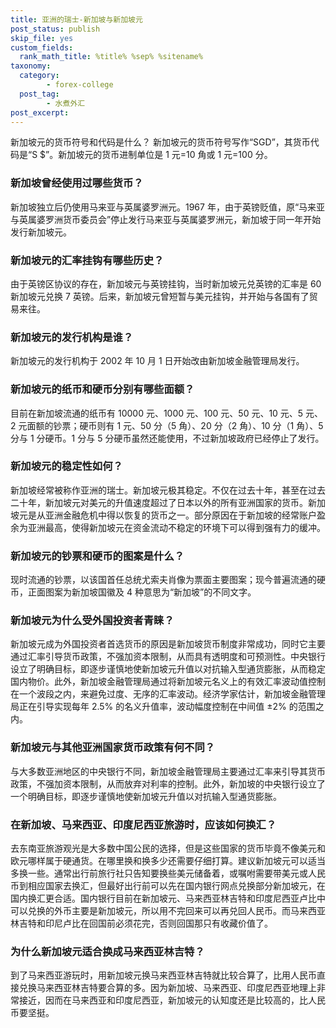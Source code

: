 ```yaml
---
title: 亚洲的瑞士-新加坡与新加坡元
post_status: publish
skip_file: yes
custom_fields:
  rank_math_title: %title% %sep% %sitename%
taxonomy:
  category:
        - forex-college
  post_tag:
        - 水煮外汇
post_excerpt: 
---
```

新加坡元的货币符号和代码是什么？ 新加坡元的货币符号写作“SGD”，其货币代码是“S $”。新加坡元的货币进制单位是 1 元=10 角或 1 元=100 分。

### 新加坡曾经使用过哪些货币？

新加坡独立后仍使用马来亚与英属婆罗洲元。1967 年，由于英镑贬值，原“马来亚与英属婆罗洲货币委员会”停止发行马来亚与英属婆罗洲元，新加坡于同一年开始发行新加坡元。

### 新加坡元的汇率挂钩有哪些历史？

由于英镑区协议的存在，新加坡元与英镑挂钩，当时新加坡元兑英镑的汇率是 60 新加坡元兑换 7 英镑。后来，新加坡元曾短暂与美元挂钩，并开始与各国有了贸易来往。

### 新加坡元的发行机构是谁？

新加坡元的发行机构于 2002 年 10 月 1 日开始改由新加坡金融管理局发行。

### 新加坡元的纸币和硬币分别有哪些面额？

目前在新加坡流通的纸币有 10000 元、1000 元、100 元、50 元、10 元、5 元、2 元面额的钞票；硬币则有 1 元、50 分（5 角）、20 分（2 角）、10 分（1 角）、5 分与 1 分硬币。1 分与 5 分硬币虽然还能使用，不过新加坡政府已经停止了发行。

### 新加坡元的稳定性如何？

新加坡经常被称作亚洲的瑞士。新加坡元极其稳定。不仅在过去十年，甚至在过去二十年，新加坡元对美元的升值速度超过了日本以外的所有亚洲国家的货币。新加坡元是从亚洲金融危机中得以恢复的货币之一。部分原因在于新加坡的经常账户盈余为亚洲最高，使得新加坡元在资金流动不稳定的环境下可以得到强有力的缓冲。

### 新加坡元的钞票和硬币的图案是什么？

现时流通的钞票，以该国首任总统尤索夫肖像为票面主要图案；现今普遍流通的硬币，正面图案为新加坡国徽及 4 种意思为“新加坡”的不同文字。

### 新加坡元为什么受外国投资者青睐？

新加坡元成为外国投资者首选货币的原因是新加坡货币制度非常成功，同时它主要通过汇率引导货币政策，不强加资本限制，从而具有透明度和可预测性。中央银行设立了明确目标，即逐步谨慎地使新加坡元升值以对抗输入型通货膨胀，从而稳定国内物价。此外，新加坡金融管理局通过将新加坡元名义上的有效汇率波动值控制在一个波段之内，来避免过度、无序的汇率波动。经济学家估计，新加坡金融管理局正在引导实现每年 2.5% 的名义升值率，波动幅度控制在中间值 ±2% 的范围之内。

### 新加坡元与其他亚洲国家货币政策有何不同？

与大多数亚洲地区的中央银行不同，新加坡金融管理局主要通过汇率来引导其货币政策，不强加资本限制，从而放弃对利率的控制。此外，新加坡的中央银行设立了一个明确目标，即逐步谨慎地使新加坡元升值以对抗输入型通货膨胀。

### 在新加坡、马来西亚、印度尼西亚旅游时，应该如何换汇？

去东南亚旅游观光是大多数中国公民的选择，但是这些国家的货币毕竟不像美元和欧元哪样属于硬通货。在哪里换和换多少还需要仔细打算。建议新加坡元可以适当多换一些。通常出行前旅行社只告知要换些美元储备着，或嘱咐需要带美元或人民币到相应国家去换汇，但最好出行前可以先在国内银行网点兑换部分新加坡元，在国内换汇更合适。国内银行目前在新加坡元、马来西亚林吉特和印度尼西亚卢比中可以兑换的外币主要是新加坡元，所以用不完回来可以再兑回人民币。而马来西亚林吉特和印尼卢比在回国前必须花完，否则回国那只有收藏价值了。

### 为什么新加坡元适合换成马来西亚林吉特？

到了马来西亚游玩时，用新加坡元换马来西亚林吉特就比较合算了，比用人民币直接兑换马来西亚林吉特要合算的多。因为新加坡、马来西亚、印度尼西亚地理上非常接近，因而在马来西亚和印度尼西亚，新加坡元的认知度还是比较高的，比人民币要坚挺。